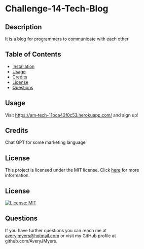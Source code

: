 # Challenge-14-Tech-Blog

## Description
It is a blog for programmers to communicate with each other

## Table of Contents 
 * [Installation](#installation) 
 * [Usage](#usage) 
 * [Credits](#credits) 
 * [License](#license) 
 * [Questions](#questions)


## Usage
Visit https://am-tech-11bca43f0c53.herokuapp.com/ and sign up!

## Credits
Chat GPT for some marketing language


## License

This project is licensed under the MIT license. Click [here]([MIT](https://opensource.org/licenses/MIT)) for more information.

## License
[![License: MIT](https://img.shields.io/badge/License-MIT-yellow.svg)](https://opensource.org/licenses/MIT)


## Questions 
 If you have further questions you can reach me at averyjmyers@hotmail.com or visit my GitHub profile at github.com/AveryJMyers.


